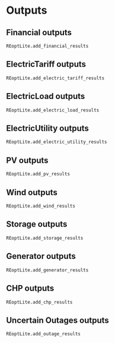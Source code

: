 # Outputs

## Financial outputs
```@docs
REoptLite.add_financial_results
```

## ElectricTariff outputs
```@docs
REoptLite.add_electric_tariff_results
```

## ElectricLoad outputs
```@docs
REoptLite.add_electric_load_results
```

## ElectricUtility outputs
```@docs
REoptLite.add_electric_utility_results
```

## PV outputs
```@docs
REoptLite.add_pv_results
```

## Wind outputs
```@docs
REoptLite.add_wind_results
```

## Storage outputs
```@docs
REoptLite.add_storage_results
```

## Generator outputs
```@docs
REoptLite.add_generator_results
```

## CHP outputs
```@docs
REoptLite.add_chp_results
```

## Uncertain Outages outputs
```@docs
REoptLite.add_outage_results
```